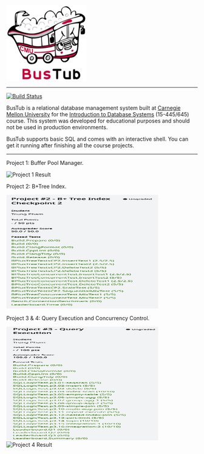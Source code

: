 <img src="logo/bustub-whiteborder.svg" alt="BusTub Logo" height="200">

-----------------

[![Build Status](https://github.com/cmu-db/bustub/actions/workflows/cmake.yml/badge.svg)](https://github.com/cmu-db/bustub/actions/workflows/cmake.yml)

BusTub is a relational database management system built at [Carnegie Mellon University](https://db.cs.cmu.edu) for the [Introduction to Database Systems](https://15445.courses.cs.cmu.edu) (15-445/645) course. This system was developed for educational purposes and should not be used in production environments.

BusTub supports basic SQL and comes with an interactive shell. You can get it running after finishing all the course projects.

-----------------

Project 1: Buffer Pool Manager.

<img src="logo/project1.png" alt="Project 1 Result" height="300" width="400">

Project 2: B+Tree Index.

<img src="logo/project-2.png" alt="Project 2 Result" height="300" width="400">

Project 3 & 4: Query Execution and Concurrency Control.

<img src="logo/project-3.png" alt="Project 3 Result" height="300" width="400">
<img src="logo/project4.png" alt="Project 4 Result" height="300" width="400">
